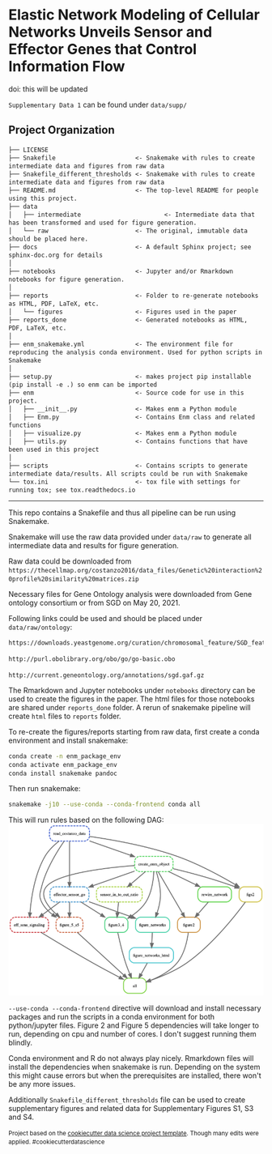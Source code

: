 Elastic Network Modeling of Cellular Networks Unveils Sensor and Effector Genes that Control Information Flow
==============================

doi: this will be updated

`Supplementary Data 1` can be found under `data/supp/`

Project Organization
------------

    ├── LICENSE
    ├── Snakefile                      <- Snakemake with rules to create intermediate data and figures from raw data 
    ├── Snakefile_different_thresholds <- Snakemake with rules to create intermediate data and figures from raw data 
    ├── README.md                      <- The top-level README for people using this project.
    ├── data
    │   ├── intermediate                       <- Intermediate data that has been transformed and used for figure generation.
    │   └── raw                        <- The original, immutable data should be placed here.
    ├── docs                           <- A default Sphinx project; see sphinx-doc.org for details
    │
    ├── notebooks                      <- Jupyter and/or Rmarkdown notebooks for figure generation.
    │
    ├── reports                        <- Folder to re-generate notebooks as HTML, PDF, LaTeX, etc.
    │   └── figures                    <- Figures used in the paper 
    ├── reports_done                   <- Generated notebooks as HTML, PDF, LaTeX, etc.
    │
    ├── enm_snakemake.yml              <- The environment file for reproducing the analysis conda environment. Used for python scripts in Snakemake
    │
    ├── setup.py                       <- makes project pip installable (pip install -e .) so enm can be imported
    ├── enm                            <- Source code for use in this project.
    │   ├── __init__.py                <- Makes enm a Python module
    │   ├── Enm.py                     <- Contains Enm class and related functions 
    │   ├── visualize.py               <- Makes enm a Python module
    │   ├── utils.py                   <- Contains functions that have been used in this project 
    │
    ├── scripts                        <- Contains scripts to generate intermediate data/results. All scripts could be run with Snakemake 
    └── tox.ini                        <- tox file with settings for running tox; see tox.readthedocs.io


--------

This repo contains a Snakefile and thus all pipeline can be run using Snakemake. 

Snakemake will use the raw data provided under `data/raw` to generate all intermediate data and results for figure generation.

Raw data could be downloaded from `https://thecellmap.org/costanzo2016/data_files/Genetic%20interaction%20profile%20similarity%20matrices.zip`

Necessary files for Gene Ontology analysis were downloaded from Gene ontology consortium or from SGD on May 20, 2021.

Following links could be used and should be placed under `data/raw/ontology`: 

```
https://downloads.yeastgenome.org/curation/chromosomal_feature/SGD_features.tab

http://purl.obolibrary.org/obo/go/go-basic.obo

http://current.geneontology.org/annotations/sgd.gaf.gz
```

The Rmarkdown and Jupyter notebooks under `notebooks` directory can be used to create the figures in the paper. The html files for those notebooks are shared under `reports_done` folder. A rerun of snakemake pipeline will create `html` files to `reports` folder.

To re-create the figures/reports starting from raw data, first create a conda environment and install snakemake:

```bash
conda create -n enm_package_env
conda activate enm_package_env
conda install snakemake pandoc
```

Then run snakemake:

```bash
snakemake -j10 --use-conda --conda-frontend conda all
```

This will run rules based on the following DAG:
![Snakemake DAG](dag.png)

`--use-conda --conda-frontend` directive will download and install necessary packages and run the scripts in a conda environment for both python/jupyter files. Figure 2 and Figure 5 dependencies will take longer to run, depending on cpu and number of cores. I don't suggest running them blindly. 

Conda environment and R do not always play nicely. Rmarkdown files will install the dependencies when snakemake is run. Depending on the system this might cause errors but when the prerequisites are installed, there won't be any more issues. 

Additionally `Snakefile_different_thresholds` file can be used to create supplementary figures and related data for Supplementary Figures S1, S3 and S4. 


<p><small>Project based on the <a target="_blank" href="https://drivendata.github.io/cookiecutter-data-science/">cookiecutter data science project template</a>. Though many edits were applied. #cookiecutterdatascience</small></p>
